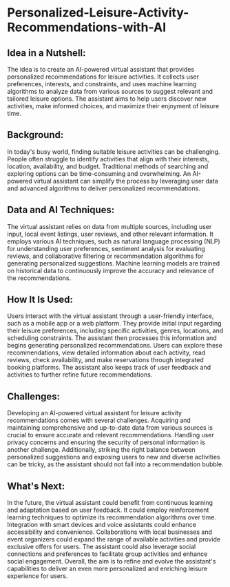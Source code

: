 # Personalized-Leisure-Activity-Recommendations-with-AI

## **Idea in a Nutshell:**  
The idea is to create an AI-powered virtual assistant that provides personalized recommendations for leisure activities. It collects user preferences, interests, and constraints, and uses machine learning algorithms to analyze data from various sources to suggest relevant and tailored leisure options. The assistant aims to help users discover new activities, make informed choices, and maximize their enjoyment of leisure time.

## **Background:**  
In today's busy world, finding suitable leisure activities can be challenging. People often struggle to identify activities that align with their interests, location, availability, and budget. Traditional methods of searching and exploring options can be time-consuming and overwhelming. An AI-powered virtual assistant can simplify the process by leveraging user data and advanced algorithms to deliver personalized recommendations.

## **Data and AI Techniques:**  
The virtual assistant relies on data from multiple sources, including user input, local event listings, user reviews, and other relevant information. It employs various AI techniques, such as natural language processing (NLP) for understanding user preferences, sentiment analysis for evaluating reviews, and collaborative filtering or recommendation algorithms for generating personalized suggestions. Machine learning models are trained on historical data to continuously improve the accuracy and relevance of the recommendations.


## **How It Is Used:**   
Users interact with the virtual assistant through a user-friendly interface, such as a mobile app or a web platform. They provide initial input regarding their leisure preferences, including specific activities, genres, locations, and scheduling constraints. The assistant then processes this information and begins generating personalized recommendations. Users can explore these recommendations, view detailed information about each activity, read reviews, check availability, and make reservations through integrated booking platforms. The assistant also keeps track of user feedback and activities to further refine future recommendations.


## **Challenges:**    
Developing an AI-powered virtual assistant for leisure activity recommendations comes with several challenges. Acquiring and maintaining comprehensive and up-to-date data from various sources is crucial to ensure accurate and relevant recommendations. Handling user privacy concerns and ensuring the security of personal information is another challenge. Additionally, striking the right balance between personalized suggestions and exposing users to new and diverse activities can be tricky, as the assistant should not fall into a recommendation bubble.

## **What's Next:**  
In the future, the virtual assistant could benefit from continuous learning and adaptation based on user feedback. It could employ reinforcement learning techniques to optimize its recommendation algorithms over time. Integration with smart devices and voice assistants could enhance accessibility and convenience. Collaborations with local businesses and event organizers could expand the range of available activities and provide exclusive offers for users. The assistant could also leverage social connections and preferences to facilitate group activities and enhance social engagement. Overall, the aim is to refine and evolve the assistant's capabilities to deliver an even more personalized and enriching leisure experience for users.

